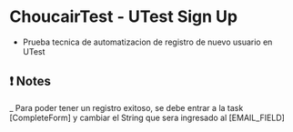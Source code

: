 # ChoucairTest - UTest Sign Up

- Prueba tecnica de automatizacion de registro de nuevo usuario en UTest

## :exclamation: Notes
_ Para poder tener un registro exitoso, se debe entrar a la task [CompleteForm] y cambiar el String que sera ingresado al [EMAIL_FIELD]
